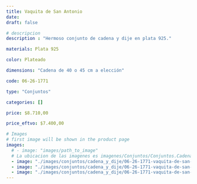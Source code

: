 ```yaml
---
title: Vaquita de San Antonio
date: 
draft: false

# descripcion
description : "Hermoso conjunto de cadena y dije en plata 925."

materials: Plata 925

color: Plateado

dimensions: "Cadena de 40 o 45 cm a elección"

code: 06-26-1771

type: "Conjuntos"

categories: []

price: $8.710,00

price_eftvo: $7.400,00

# Images
# first image will be shown in the product page
images:
  # - image: "images/path_to_image"
  # La ubicacion de las imagenes es imagenes/Conjuntos/Conjuntos.Cadena y Dije/06-26-1771-vaquita-de-san-antonio
  - image: "./images/conjuntos/cadena_y_dije/06-26-1771-vaquita-de-san-antonio_a.jpg"
  - image: "./images/conjuntos/cadena_y_dije/06-26-1771-vaquita-de-san-antonio_b.jpg"
  - image: "./images/conjuntos/cadena_y_dije/06-26-1771-vaquita-de-san-antonio_c.jpg"
---
```

